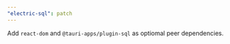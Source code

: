 ```yaml
---
"electric-sql": patch
---
```


Add `react-dom` and `@tauri-apps/plugin-sql` as optiomal peer dependencies.
